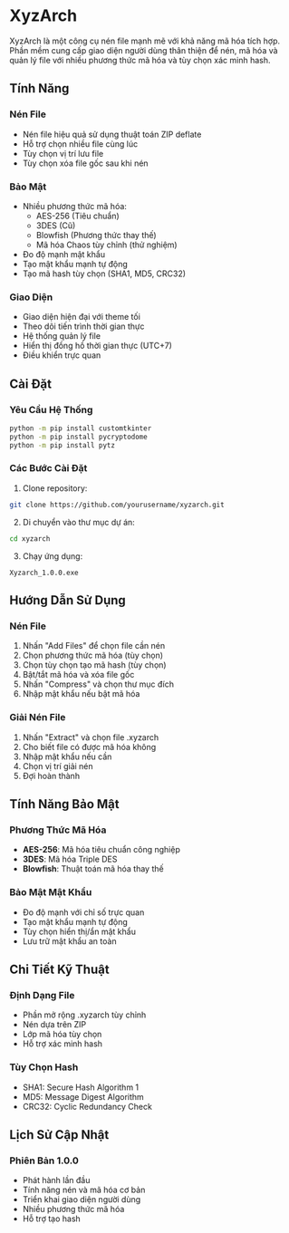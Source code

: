 # XyzArch

XyzArch là một công cụ nén file mạnh mẽ với khả năng mã hóa tích hợp. Phần mềm cung cấp giao diện người dùng thân thiện để nén, mã hóa và quản lý file với nhiều phương thức mã hóa và tùy chọn xác minh hash.

## Tính Năng

### Nén File
- Nén file hiệu quả sử dụng thuật toán ZIP deflate
- Hỗ trợ chọn nhiều file cùng lúc
- Tùy chọn vị trí lưu file
- Tùy chọn xóa file gốc sau khi nén

### Bảo Mật
- Nhiều phương thức mã hóa:
  - AES-256 (Tiêu chuẩn)
  - 3DES (Cũ)
  - Blowfish (Phương thức thay thế)
  - Mã hóa Chaos tùy chỉnh (thử nghiệm)
- Đo độ mạnh mật khẩu
- Tạo mật khẩu mạnh tự động
- Tạo mã hash tùy chọn (SHA1, MD5, CRC32)

### Giao Diện
- Giao diện hiện đại với theme tối
- Theo dõi tiến trình thời gian thực
- Hệ thống quản lý file
- Hiển thị đồng hồ thời gian thực (UTC+7)
- Điều khiển trực quan

## Cài Đặt

### Yêu Cầu Hệ Thống
```bash
python -m pip install customtkinter
python -m pip install pycryptodome
python -m pip install pytz
```

### Các Bước Cài Đặt
1. Clone repository:
```bash
git clone https://github.com/yourusername/xyzarch.git
```

2. Di chuyển vào thư mục dự án:
```bash
cd xyzarch
```

3. Chạy ứng dụng:
```
Xyzarch_1.0.0.exe
```

## Hướng Dẫn Sử Dụng

### Nén File
1. Nhấn "Add Files" để chọn file cần nén
2. Chọn phương thức mã hóa (tùy chọn)
3. Chọn tùy chọn tạo mã hash (tùy chọn)
4. Bật/tắt mã hóa và xóa file gốc
5. Nhấn "Compress" và chọn thư mục đích
6. Nhập mật khẩu nếu bật mã hóa

### Giải Nén File
1. Nhấn "Extract" và chọn file .xyzarch
2. Cho biết file có được mã hóa không
3. Nhập mật khẩu nếu cần
4. Chọn vị trí giải nén
5. Đợi hoàn thành

## Tính Năng Bảo Mật

### Phương Thức Mã Hóa
- **AES-256**: Mã hóa tiêu chuẩn công nghiệp
- **3DES**: Mã hóa Triple DES
- **Blowfish**: Thuật toán mã hóa thay thế

### Bảo Mật Mật Khẩu
- Đo độ mạnh với chỉ số trực quan
- Tạo mật khẩu mạnh tự động
- Tùy chọn hiển thị/ẩn mật khẩu
- Lưu trữ mật khẩu an toàn

## Chi Tiết Kỹ Thuật

### Định Dạng File
- Phần mở rộng .xyzarch tùy chỉnh
- Nén dựa trên ZIP
- Lớp mã hóa tùy chọn
- Hỗ trợ xác minh hash

### Tùy Chọn Hash
- SHA1: Secure Hash Algorithm 1
- MD5: Message Digest Algorithm
- CRC32: Cyclic Redundancy Check

## Lịch Sử Cập Nhật
### Phiên Bản 1.0.0
- Phát hành lần đầu
- Tính năng nén và mã hóa cơ bản
- Triển khai giao diện người dùng
- Nhiều phương thức mã hóa
- Hỗ trợ tạo hash
